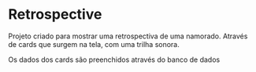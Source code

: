 # Retrospective
Projeto criado para mostrar uma retrospectiva de uma namorado. 
Através de cards que surgem na tela, com uma trilha sonora. 

Os dados dos cards são preenchidos através do banco de dados
